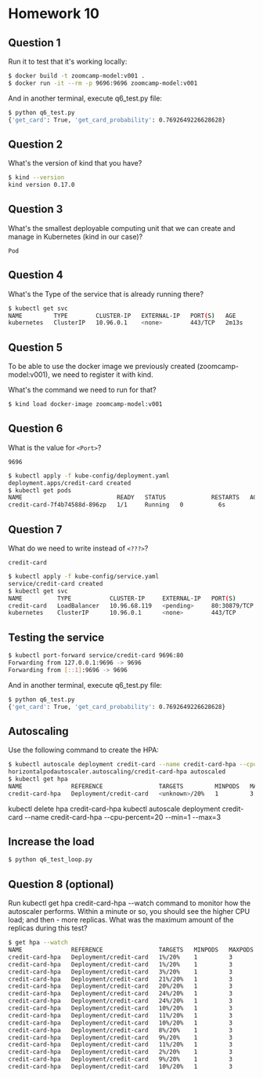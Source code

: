 # Homework 10

## Question 1

Run it to test that it's working locally:

```bash
$ docker build -t zoomcamp-model:v001 .
$ docker run -it --rm -p 9696:9696 zoomcamp-model:v001
```

And in another terminal, execute q6_test.py file:

```bash
$ python q6_test.py
{'get_card': True, 'get_card_probability': 0.7692649226628628}
```

## Question 2

What's the version of kind that you have?

```bash
$ kind --version
kind version 0.17.0
```

## Question 3

What's the smallest deployable computing unit that we can create and manage in Kubernetes (kind in our case)?

```
Pod
```

## Question 4

What's the Type of the service that is already running there?

```bash
$ kubectl get svc
NAME         TYPE        CLUSTER-IP   EXTERNAL-IP   PORT(S)   AGE
kubernetes   ClusterIP   10.96.0.1    <none>        443/TCP   2m13s
```

## Question 5

To be able to use the docker image we previously created (zoomcamp-model:v001), we need to register it with kind.

What's the command we need to run for that?

```bash
$ kind load docker-image zoomcamp-model:v001
```

## Question 6

What is the value for `<Port>`?

```
9696
```

```bash
$ kubectl apply -f kube-config/deployment.yaml
deployment.apps/credit-card created
$ kubectl get pods
NAME                           READY   STATUS             RESTARTS   AGE
credit-card-7f4b74588d-896zp   1/1     Running   0          6s
```

## Question 7

What do we need to write instead of `<???>`?

```
credit-card
```

```bash
$ kubectl apply -f kube-config/service.yaml
service/credit-card created
$ kubectl get svc
NAME          TYPE           CLUSTER-IP     EXTERNAL-IP   PORT(S)        AGE
credit-card   LoadBalancer   10.96.68.119   <pending>     80:30879/TCP   18s
kubernetes    ClusterIP      10.96.0.1      <none>        443/TCP        13m
```

## Testing the service

```bash
$ kubectl port-forward service/credit-card 9696:80
Forwarding from 127.0.0.1:9696 -> 9696
Forwarding from [::1]:9696 -> 9696
```

And in another terminal, execute q6_test.py file:

```bash
$ python q6_test.py
{'get_card': True, 'get_card_probability': 0.7692649226628628}
```

## Autoscaling

Use the following command to create the HPA:

```bash
$ kubectl autoscale deployment credit-card --name credit-card-hpa --cpu-percent=20 --min=1 --max=3
horizontalpodautoscaler.autoscaling/credit-card-hpa autoscaled
$ kubectl get hpa
NAME              REFERENCE                TARGETS         MINPODS   MAXPODS   REPLICAS   AGE
credit-card-hpa   Deployment/credit-card   <unknown>/20%   1         3         0          13s
```


kubectl delete hpa credit-card-hpa
kubectl autoscale deployment credit-card --name credit-card-hpa --cpu-percent=20 --min=1 --max=3

## Increase the load

```bash
$ python q6_test_loop.py
```

## Question 8 (optional)

Run kubectl get hpa credit-card-hpa --watch command to monitor how the autoscaler performs. Within a minute or so, you should see the higher CPU load; and then - more replicas. What was the maximum amount of the replicas during this test?

```bash
$ get hpa --watch
NAME              REFERENCE                TARGETS   MINPODS   MAXPODS   REPLICAS   AGE
credit-card-hpa   Deployment/credit-card   1%/20%    1         3         1          2h
credit-card-hpa   Deployment/credit-card   1%/20%    1         3         1          2h
credit-card-hpa   Deployment/credit-card   3%/20%    1         3         1          2h
credit-card-hpa   Deployment/credit-card   21%/20%   1         3         1          2h
credit-card-hpa   Deployment/credit-card   20%/20%   1         3         1          2h
credit-card-hpa   Deployment/credit-card   24%/20%   1         3         1          2h
credit-card-hpa   Deployment/credit-card   24%/20%   1         3         2          2h
credit-card-hpa   Deployment/credit-card   10%/20%   1         3         2          2h
credit-card-hpa   Deployment/credit-card   11%/20%   1         3         2          2h
credit-card-hpa   Deployment/credit-card   10%/20%   1         3         2          2h
credit-card-hpa   Deployment/credit-card   8%/20%    1         3         2          2h
credit-card-hpa   Deployment/credit-card   9%/20%    1         3         2          2h
credit-card-hpa   Deployment/credit-card   11%/20%   1         3         2          2h
credit-card-hpa   Deployment/credit-card   2%/20%    1         3         2          2h
credit-card-hpa   Deployment/credit-card   9%/20%    1         3         2          2h
credit-card-hpa   Deployment/credit-card   10%/20%   1         3         2          2h
```